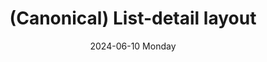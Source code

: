 ---
date:
- 2024-06-10 Monday
coverimage: ../assets/list-detail.webp
description: A canonical layout with a list pane and a detail pane
type: showcase/layouts/canonical
layout: listdetail
title: (Canonical) List-detail layout
tags:
categories:
lastMod: 2024-06-13
---
